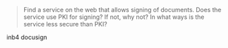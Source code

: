 > Find a service on the web that allows signing of documents. Does the service use PKI for signing? If not, why not? In what ways is the service less secure than PKI?

inb4 docusign


